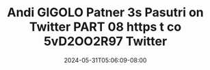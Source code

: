 --- 
title: "Andi GIGOLO Patner 3s Pasutri on Twitter PART 08 https t co 5vD2OO2R97   Twitter"
description: "video bokep Andi GIGOLO Patner 3s Pasutri on Twitter PART 08 https t co 5vD2OO2R97   Twitter simontok full vidio new"
date: 2024-05-31T05:06:09-08:00
file_code: "eovvczifzpff"
draft: false
cover: "u4e8clnywzatjjyc.jpg"
tags: ["Andi", "GIGOLO", "Patner", "Pasutri", "Twitter", "PART", "https", "Twitter", "bokep-indo", "bokep-viral", "bokep-ig"]
length: 140
fld_id: "1483137"
foldername: "Andi gigolo1 telegram"
categories: ["Andi gigolo1 telegram"]
views: 0
---